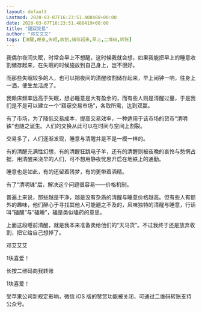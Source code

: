 ```yaml
---
layout: default
Lastmod: 2020-03-07T16:23:51.408488+00:00
date: 2020-03-07T16:23:51.408419+00:00
title: "寤寐交易"
author: "邓艾艾艾"
tags: [清醒,睡意,失眠,收割,储存起来,早上,二维码,转账]
---
```


我偶尔夜间失眠，时常会早上不想醒，这时候我就会想，如果我能把早上的睡意收割储存起来，在失眠的时候施放到自己身上，岂不很好。

  

而那些失眠较多的人，也可以把夜间的清醒收割储存起来，早上闹钟一响，往身上一洒，便生龙活虎了。

  

我赖床频率远高于失眠，想必睡意是大有盈余的，而有些人则是清醒过量，于是我们是不是可以建立一个“寤寐交易市场”，各取所需，达到双赢。

  

有了市场，为了降低交易成本，提高交易效率，一种适用于该市场的货币“清明铢”也随之诞生。人们的交换从此可以在时间与空间上割裂。

  

交易多了，人们逐渐发现，睡意与清醒并是不是一模一样的。

  

有的清醒充满性幻想，有的清醒狂跳电子羊，还有的清醒则被夜晚的哀怜与愁惘占据，用清醒来浇早的人们，可不想用静夜忧思开启在地铁上的通勤。

  

睡意也是如此，有的还留着残梦，有的更带着酒精。

  

有了“清明铢”后，解决这个问题很容易——价格机制。

  

普遍上来说，那些越是干净，越是没有杂质的清醒与睡意价格越高。但有些人有额外的趣味，他们醉心于寻找其他人可能避之不及的，风味独特的清醒与睡意，行话叫“磕醒”与“磕睡”，磕是类似嗑药的意思。

上面这段睡前清醒，就是我本来准备卖给他们的“天马货”。不过我终于还是放弃收割，把它给自己想掉了。

邓艾艾艾

1块喜爱！

长按二维码向我转账

1块喜爱！

受苹果公司新规定影响，微信 iOS 版的赞赏功能被关闭，可通过二维码转账支持公众号。

